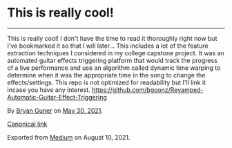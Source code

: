 # This is really cool!

---

This is really cool! I don't have the time to read it thoroughly right now but I've bookmarked it so that I will later... This includes a lot of the feature extraction techniques I considered in my college capstone project. It was an automated guitar effects triggering platform that would track the progress of a live performance and use an algorithm called dynamic time warping to determine when it was the appropriate time in the song to change the effects/settings. This repo is not optimized for readability but I'll link it incase you have any interest. <a href="https://github.com/bgoonz/Revamped-Automatic-Guitar-Effect-Triggering" class="markup--anchor markup--p-anchor">https://github.com/bgoonz/Revamped-Automatic-Guitar-Effect-Triggering</a>

By <a href="https://medium.com/@bryanguner" class="p-author h-card">Bryan Guner</a> on [May 30, 2021](https://medium.com/p/691dbf4081b5).

<a href="https://medium.com/@bryanguner/this-is-really-cool-691dbf4081b5" class="p-canonical">Canonical link</a>

Exported from [Medium](https://medium.com) on August 10, 2021.
